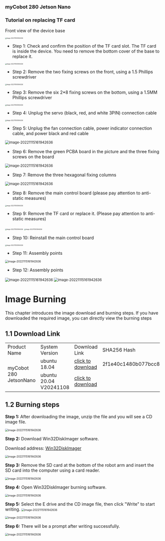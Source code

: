 ### **myCobot 280 Jetson Nano**

### **Tutorial on replacing TF card**

Front view of the device base

<img src="../../../resource\3-FunctionsAndApplications\5.BasicFunction\5.4-TFcard/3.5.4-1.png" alt="image-20221115161942636" style="zoom: 30%;" />

- Step 1: Check and confirm the position of the TF card slot. The TF card is inside the device. You need to remove the bottom cover of the base to replace it.

<img src="../../../resource\3-FunctionsAndApplications\5.BasicFunction\5.4-TFcard/3.5.4-1.1.png" alt="image-20221115161942636" style="zoom: 30%;" />

- Step 2: Remove the two fixing screws on the front, using a 1.5 Phillips screwdriver

<img src="../../../resource\3-FunctionsAndApplications\5.BasicFunction\5.4-TFcard/3.5.4-2.png" alt="image-20221115161942636" style="zoom: 30%;" />

- Step 3: Remove the six 2*8 fixing screws on the bottom, using a 1.5MM Phillips screwdriver

<img src="../../../resource\3-FunctionsAndApplications\5.BasicFunction\5.4-TFcard/3.5.4-3.png" alt="image-20221115161942636" style="zoom: 30%;" />

- Step 4: Unplug the servo (black, red, and white 3PIN) connection cable

<img src="../../../resource\3-FunctionsAndApplications\5.BasicFunction\5.4-TFcard/3.5.4-4.png" alt="image-20221115161942636" style="zoom: 30%;" />

- Step 5: Unplug the fan connection cable, power indicator connection cable, and power black and red cable

<img src="../../../resource\3-FunctionsAndApplications\5.BasicFunction\5.4-TFcard/3.5.4-55.png" alt="image-20221115161942636" style="zoom: 80%;" />

- Step 6: Remove the green PCBA board in the picture and the three fixing screws on the board

<img src="../../../resource\3-FunctionsAndApplications\5.BasicFunction\5.4-TFcard/3.5.4-66.png" alt="image-20221115161942636" style="zoom: 80%;" />

- Step 7: Remove the three hexagonal fixing columns

<img src="../../../resource\3-FunctionsAndApplications\5.BasicFunction\5.4-TFcard/3.5.4-77.png" alt="image-20221115161942636" style="zoom: 80%;" />

- Step 8: Remove the main control board (please pay attention to anti-static measures)

<img src="../../../resource\3-FunctionsAndApplications\5.BasicFunction\5.4-TFcard/3.5.4-8.png" alt="image-20221115161942636" style="zoom: 30%;" />

- Step 9: Remove the TF card or replace it. (Please pay attention to anti-static measures)

<img src="../../../resource\3-FunctionsAndApplications\5.BasicFunction\5.4-TFcard/3.5.4-9.1.png" alt="image-20221115161942636" style="zoom: 30%;" />

<img src="../../../resource\3-FunctionsAndApplications\5.BasicFunction\5.4-TFcard/3.5.4-9.2.png" alt="image-20221115161942636" style="zoom: 30%;" />

- Step 10: Reinstall the main control board

<img src="../../../resource\3-FunctionsAndApplications\5.BasicFunction\5.4-TFcard/3.5.4-10.png" alt="image-20221115161942636" style="zoom: 30%;" />

- Step 11: Assembly points

<img src="../../../resource\3-FunctionsAndApplications\5.BasicFunction\5.4-TFcard/3.5.4-111.png" alt="image-20221115161942636" style="zoom: 60%;" />

- Step 12: Assembly points

<img src="../../../resource\3-FunctionsAndApplications\5.BasicFunction\5.4-TFcard/3.5.4-12.11.png" alt="image-20221115161942636" style="zoom: 80%;" /> 

<img src="../../../resource\3-FunctionsAndApplications\5.BasicFunction\5.4-TFcard/3.5.4-12.22.png" alt="image-20221115161942636" style="zoom: 80%;" />

# Image Burning

This chapter introduces the image download and burning steps. If you have downloaded the required image, you can directly view the burning steps

## 1.1 Download Link

<table>
    <tr>
        <td>Product Name</td>
        <td>System Version</td>
        <td>Download Link</td>
        <td>SHA256 Hash</td>
    </tr>
    <tr>
        <td rowspan='2'>myCobot 280 JetsonNano</td>
        <td>ubuntu 18.04</td>
        <td>
            <a href="https://download-elephantrobotics.oss-cn-shenzhen.aliyuncs.com/Product_software/iMage-ISO/myCobot-280JetsonNano/myCobot_280_Jetsonnano_V221101-shrink.zip">click to download</a>
        </td>
        <td>2f1e40c1480b077bcc83abd3b79ac175f25d21e9cc344a014636167ee2eb087c</td>
    </tr>
    <tr>
        <td>ubuntu 20.04 V20241108</td>
        <td>
            <a href="https://download.elephantrobotics.com/Product_software/iMage-ISO/myCobot-280JetsonNano/myCobot_280_ubuntu_V20241108_20.04JN_aarch64.tar.gz">click to download</a>
        </td>
    </tr>
</table>




## 1.2 Burning steps

**Step 1:** After downloading the image, unzip the file and you will see a CD image file.

<img src="../../../resource\3-FunctionsAndApplications\5.BasicFunction\5.4-TFcard/1.png" alt="image-20221115161942636" style="zoom: 60%;" />

**Step 2:** Download Win32DiskImager software.

Download address: [Win32DiskImager](https://sourceforge.net/projects/win32diskimager/)

<img src="../../../resource\3-FunctionsAndApplications\5.BasicFunction\5.4-TFcard/2.png" alt="image-20221115161942636" style="zoom: 60%;" />

**Step 3:** Remove the SD card at the bottom of the robot arm and insert the SD card into the computer using a card reader.

<img src="../../../resource\3-FunctionsAndApplications\5.BasicFunction\5.4-TFcard/3.png" alt="image-20221115161942636" style="zoom: 60%;" />

**Step 4:** Open Win32DiskImager burning software.

<img src="../../../resource\3-FunctionsAndApplications\5.BasicFunction\5.4-TFcard/4.png" alt="image-20221115161942636" style="zoom: 60%;" />

**Step 5:** Select the E drive and the CD image file, then click "Write" to start writing.
<img src="../../../resource\3-FunctionsAndApplications\5.BasicFunction\5.4-TFcard/5.png" alt="image-20221115161942636" style="zoom: 60%;" />

<img src="../../../resource\3-FunctionsAndApplications\5.BasicFunction\5.4-TFcard/6.png" alt="image-20221115161942636" style="zoom: 60%;" />

**Step 6:** There will be a prompt after writing successfully.

<img src="../../../resource\3-FunctionsAndApplications\5.BasicFunction\5.4-TFcard/7.png" alt="image-20221115161942636" style="zoom: 60%;" />